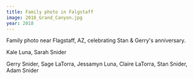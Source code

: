 ```yaml
---
title: Family photo in Falgstaff
image: 2018_Grand_Canyon.jpg
year: 2018
---
```


Family photo near Flagstaff, AZ, celebrating Stan & Gerry's anniversary.

Kale Luna, Sarah Snider

Gerry Snider, Sage LaTorra, Jessamyn Luna, Claire LaTorra, Stan Snider, Adam Snider